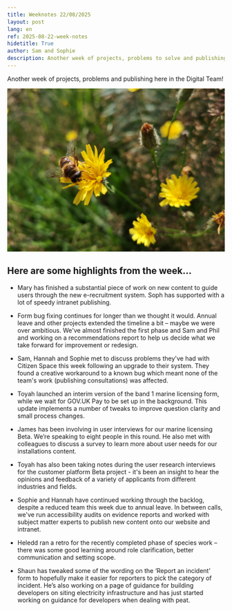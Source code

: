 ```yaml
---
title: Weeknotes 22/08/2025
layout: post
lang: en
ref: 2025-08-22-week-notes
hidetitle: True
author: Sam and Sophie
description: Another week of projects, problems to solve and publishing here in the Digital Team!  
---
```


Another week of projects, problems and publishing here in the Digital Team!  

![photo of bee on a yellow flower](https://github.com/nrw-digital/week-notes/blob/a43136f99594ca9c04e4e14e4506cc8365525d18/images/49447_Bee%20on%20yellow%20flower_Natural%20Resources%20Wales_No%20Restrictions_n_a.jpg?raw=true)

## Here are some highlights from the week... 

+ Mary has finished a substantial piece of work on new content to guide users through the new e-recruitment system. Soph has supported with a lot of speedy intranet publishing. 

+ Form bug fixing continues for longer than we thought it would. Annual leave and other projects extended the timeline a bit – maybe we were over ambitious. We've almost finished the first phase and Sam and Phil and working on a recommendations report to help us decide what we take forward for improvement or redesign. 

+ Sam, Hannah and Sophie met to discuss problems they've had with Citizen Space this week following an upgrade to their system. They found a creative workaround to a known bug which meant none of the team's work (publishing consultations) was affected.  

+ Toyah launched an interim version of the band 1 marine licensing form, while we wait for GOV.UK Pay to be set up in the background. This update implements a number of tweaks to improve question clarity and small process changes.  

+ James has been involving in user interviews for our marine licensing Beta. We’re speaking to eight people in this round. He also met with colleagues to discuss a survey to learn more about user needs for our installations content.  

+ Toyah has also been taking notes during the user research interviews for the customer platform Beta project - it's been an insight to hear the opinions and feedback of a variety of applicants from different industries and fields. 

+ Sophie and Hannah have continued working through the backlog, despite a reduced team this week due to annual leave. In between calls, we've run accessibility audits on evidence reports and worked with subject matter experts to publish new content onto our website and intranet.  

+ Heledd ran a retro for the recently completed phase of species work – there was some good learning around role clarification, better communication and setting scope. 

+ Shaun has tweaked some of the wording on the ‘Report an incident’ form to hopefully make it easier for reporters to pick the category of incident. He’s also working on a page of guidance for building developers on siting electricity infrastructure and has just started working on guidance for developers when dealing with peat.



